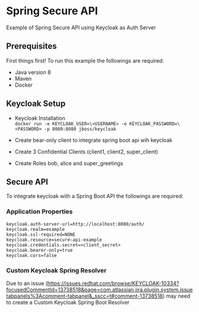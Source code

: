 # Spring Secure API #
Example of Spring Secure API using Keycloak as Auth Server

## Prerequisites ##
First things first! To run this example the followings are required:
* Java version 8
* Maven
* Docker
 
## Keycloak Setup ##

* Keycloak Installation  
`docker run -e KEYCLOAK_USER=\<USERNAME> -e KEYCLOAK_PASSWORD=\<PASSWORD> -p 8080:8080 jboss/keycloak`

* Create bear-only client to integrate spring boot api wih keycloak

* Create 3 Confidential Clients (client1, client2, super_client)

* Create Roles bob, alice and super_greetings
## Secure API ##

To integrate keycloak with a Spring Boot API the followings are required:

### Application Properties 
`keycloak.auth-server-url=http://localhost:8080/auth/`   
`keycloak.realm=example`  
`keycloak.ssl-required=NONE`  
`keycloak.resource=secure-api-example`  
`keycloak.credentials.secret=<client_secret>`  
`keycloak.bearer-only=true`  
`keycloak.cors=false`

### Custom Keycloak Spring Resolver 
Due to an issue (https://issues.redhat.com/browse/KEYCLOAK-10334?focusedCommentId=13738518&page=com.atlassian.jira.plugin.system.issuetabpanels%3Acomment-tabpanel&_sscc=t#comment-13738518) may need to create a Custom Keycloak Spring Boot Resolver
